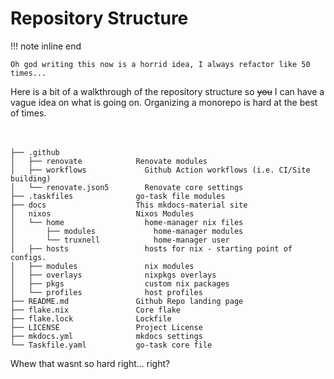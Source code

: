 # Repository Structure

!!! note inline end

    Oh god writing this now is a horrid idea, I always refactor like 50 times...

Here is a bit of a walkthrough of the repository structure so ~~you~~ I can have a vague idea on what is going on. Organizing a monorepo is hard at the best of times.
<br><br><br>

```
├── .github
│   ├── renovate            Renovate modules
│   ├── workflows             Github Action workflows (i.e. CI/Site building)
│   └── renovate.json5        Renovate core settings
├── .taskfiles              go-task file modules
├── docs                    This mkdocs-material site
│   nixos                   Nixos Modules
│   └── home                  home-manager nix files
│       ├── modules             home-manager modules
│       └── truxnell            home-manager user
│   ├── hosts                 hosts for nix - starting point of configs.
│   ├── modules               nix modules
│   ├── overlays              nixpkgs overlays
│   ├── pkgs                  custom nix packages
│   └── profiles              host profiles
├── README.md               Github Repo landing page
├── flake.nix               Core flake
├── flake.lock              Lockfile
├── LICENSE                 Project License
├── mkdocs.yml              mkdocs settings
└── Taskfile.yaml           go-task core file
```

Whew that wasnt so hard right... right?
